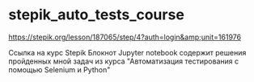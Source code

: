 # stepik_auto_tests_course
https://stepik.org/lesson/187065/step/4?auth=login&amp;unit=161976

Ссылка на курс Stepik
Блокнот Jupyter notebook содержит решения пройденных мной задач из курса "Автоматизация тестирования с помощью Selenium и Python"

